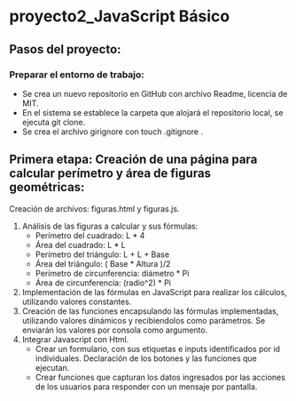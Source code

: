 # proyecto2_JavaScript Básico

## Pasos del proyecto:

### Preparar el entorno de trabajo:
+ Se crea un nuevo repositorio en GitHub con archivo Readme, licencia de MIT.  
+ En el sistema se establece la carpeta que alojará el repositorio local, se ejecuta git clone.
+ Se crea el archivo girignore con touch .gitignore .

## Primera etapa: Creación de una página para calcular perímetro y área de figuras geométricas:
Creación de archivos: figuras.html y figuras.js.

1. Análisis de las figuras a calcular y sus fórmulas:
    + Perímetro del cuadrado: L * 4
    + Área del cuadrado: L * L
    + Perímetro del triángulo: L + L + Base
    + Área del triángulo: ( Base * Altura )/2
    + Perímetro de circunferencia: diámetro * Pi
    + Área de circunferencia: (radio^2) * Pi
2. Implementación de las fórmulas en JavaScript para realizar los cálculos, utilizando valores constantes.
3. Creación de las funciones encapsulando las fórmulas implementadas, utilizando valores dinámicos y recibiendolos como parámetros. 
Se enviarán los valores por consola como argumento.
4. Integrar Javascript con Html.
    + Crear un formulario, con sus etiquetas e inputs identificados por id individuales. Declaración de los botones y las funciones que ejecutan.
    + Crear funciones que capturan los datos ingresados por las acciones de los usuarios para responder con un mensaje por pantalla.
